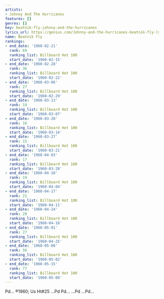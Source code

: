 ```yaml
---
artists:
- Johnny And The Hurricanes
features: []
genres: []
key: beatnik-fly-johnny-and-the-hurricanes
lyrics_url: https://genius.com/Johnny-and-the-hurricanes-beatnik-fly-lyrics
name: Beatnik Fly
rankings:
- end_date: '1960-02-21'
  rank: 69
  ranking_list: Billboard Hot 100
  start_date: '1960-02-15'
- end_date: '1960-02-28'
  rank: 36
  ranking_list: Billboard Hot 100
  start_date: '1960-02-22'
- end_date: '1960-03-06'
  rank: 27
  ranking_list: Billboard Hot 100
  start_date: '1960-02-29'
- end_date: '1960-03-13'
  rank: 19
  ranking_list: Billboard Hot 100
  start_date: '1960-03-07'
- end_date: '1960-03-20'
  rank: 16
  ranking_list: Billboard Hot 100
  start_date: '1960-03-14'
- end_date: '1960-03-27'
  rank: 15
  ranking_list: Billboard Hot 100
  start_date: '1960-03-21'
- end_date: '1960-04-03'
  rank: 17
  ranking_list: Billboard Hot 100
  start_date: '1960-03-28'
- end_date: '1960-04-10'
  rank: 19
  ranking_list: Billboard Hot 100
  start_date: '1960-04-04'
- end_date: '1960-04-17'
  rank: 21
  ranking_list: Billboard Hot 100
  start_date: '1960-04-11'
- end_date: '1960-04-24'
  rank: 28
  ranking_list: Billboard Hot 100
  start_date: '1960-04-18'
- end_date: '1960-05-01'
  rank: 27
  ranking_list: Billboard Hot 100
  start_date: '1960-04-25'
- end_date: '1960-05-08'
  rank: 56
  ranking_list: Billboard Hot 100
  start_date: '1960-05-02'
- end_date: '1960-05-15'
  rank: 77
  ranking_list: Billboard Hot 100
  start_date: '1960-05-09'
---
```

Pd... ®1960; Us Ht#25 ...Pd
Pd... ...Pd
...Pd...
